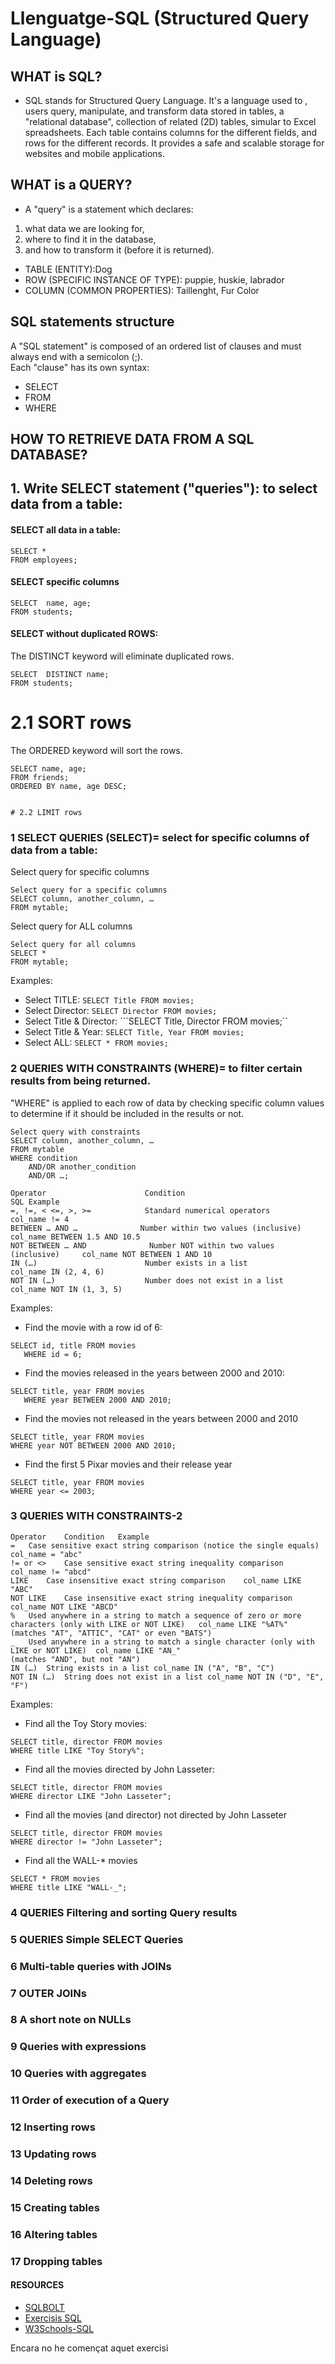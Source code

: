 # Llenguatge-SQL (Structured Query Language)

## WHAT is SQL?
- SQL stands for Structured Query Language. It's a language used to , users query, manipulate, and transform data stored in tables, a "relational database", collection of related (2D) tables, simular to Excel spreadsheets. Each table contains columns for the different fields, and rows for the different records. It provides a safe and scalable storage for websites and mobile applications.

## WHAT is a QUERY?
- A "query" is a statement which declares:
1) what data we are looking for, 
2) where to find it in the database, 
3) and how to transform it (before it is returned).

- TABLE (ENTITY):Dog
- ROW (SPECIFIC INSTANCE OF TYPE): puppie, huskie, labrador
- COLUMN (COMMON PROPERTIES): Taillenght, Fur Color

## SQL statements structure
A "SQL statement" is composed of an ordered list of clauses and must always end with a semicolon (;).  
Each "clause" has its own syntax:
- SELECT
- FROM
- WHERE


## HOW TO RETRIEVE DATA FROM A SQL DATABASE? 
## 1. Write SELECT statement ("queries"): to select data from a table:

#### SELECT all data in a table:
```
SELECT *
FROM employees;
```
#### SELECT specific columns
```
SELECT  name, age;
FROM students;
```
#### SELECT without duplicated ROWS: 
The DISTINCT keyword will eliminate duplicated rows.
```
SELECT  DISTINCT name;
FROM students;
```

# 2.1 SORT rows 
The ORDERED keyword will sort the rows.
```
SELECT name, age;
FROM friends;
ORDERED BY name, age DESC;


# 2.2 LIMIT rows 
```



### 1 SELECT QUERIES (SELECT)= select for specific columns of data from a table:
 
Select query for specific columns
```
Select query for a specific columns
SELECT column, another_column, …
FROM mytable;
```
Select query for ALL columns
```
Select query for all columns
SELECT * 
FROM mytable;
```
Examples: 
- Select TITLE: ```SELECT Title FROM movies;```
- Select Director: ```SELECT Director FROM movies;```
- Select Title & Director: ```SELECT Title, Director FROM movies;``
- Select Title & Year: ```SELECT Title, Year FROM movies;```
- Select ALL: ```SELECT * FROM movies;```


### 2 QUERIES WITH CONSTRAINTS (WHERE)= to filter certain results from being returned.
"WHERE" is applied to each row of data by checking specific column values to determine if it should be included in the results or not.
```
Select query with constraints
SELECT column, another_column, …
FROM mytable
WHERE condition
    AND/OR another_condition
    AND/OR …;
 ```
```
Operator	                  Condition	                                  SQL Example
=, !=, < <=, >, >=	          Standard numerical operators	              col_name != 4
BETWEEN … AND …	             Number within two values (inclusive)	      col_name BETWEEN 1.5 AND 10.5
NOT BETWEEN … AND        	   Number NOT within two values (inclusive)  	col_name NOT BETWEEN 1 AND 10
IN (…)	                      Number exists in a list	                   col_name IN (2, 4, 6)
NOT IN (…)	                  Number does not exist in a list	           col_name NOT IN (1, 3, 5)
```

Examples: 
- Find the movie with a row id of 6: 
```
SELECT id, title FROM movies 
   WHERE id = 6;
```
- Find the movies released in the years between 2000 and 2010:
```
SELECT title, year FROM movies
   WHERE year BETWEEN 2000 AND 2010;
```
- Find the movies not released in the years between 2000 and 2010
```
SELECT title, year FROM movies
WHERE year NOT BETWEEN 2000 AND 2010;
```
- Find the first 5 Pixar movies and their release year
```
SELECT title, year FROM movies
WHERE year <= 2003;
```


### 3 QUERIES WITH CONSTRAINTS-2
```
Operator	Condition	Example
=	Case sensitive exact string comparison (notice the single equals)	col_name = "abc"
!= or <>	Case sensitive exact string inequality comparison	col_name != "abcd"
LIKE	Case insensitive exact string comparison	col_name LIKE "ABC"
NOT LIKE	Case insensitive exact string inequality comparison	col_name NOT LIKE "ABCD"
%	Used anywhere in a string to match a sequence of zero or more characters (only with LIKE or NOT LIKE)	col_name LIKE "%AT%"
(matches "AT", "ATTIC", "CAT" or even "BATS")
_	Used anywhere in a string to match a single character (only with LIKE or NOT LIKE)	col_name LIKE "AN_"
(matches "AND", but not "AN")
IN (…)	String exists in a list	col_name IN ("A", "B", "C")
NOT IN (…)	String does not exist in a list	col_name NOT IN ("D", "E", "F")
```

Examples: 
- Find all the Toy Story movies: 
```
SELECT title, director FROM movies 
WHERE title LIKE "Toy Story%";
```
- Find all the movies directed by John Lasseter:
```
SELECT title, director FROM movies 
WHERE director LIKE "John Lasseter";
```
- Find all the movies (and director) not directed by John Lasseter
```
SELECT title, director FROM movies 
WHERE director != "John Lasseter";
```
- Find all the WALL-* movies
```
SELECT * FROM movies 
WHERE title LIKE "WALL-_";
```

### 4 QUERIES Filtering and sorting Query results
### 5 QUERIES Simple SELECT Queries
### 6 Multi-table queries with JOINs
### 7 OUTER JOINs
### 8 A short note on NULLs

### 9 Queries with expressions
### 10 Queries with aggregates 

### 11 Order of execution of a Query

### 12 Inserting rows
### 13  Updating rows
### 14 Deleting rows

### 15 Creating tables
### 16 Altering tables
### 17 Dropping tables

#### RESOURCES
- [SQLBOLT](https://sqlbolt.com/)
- [Exercisis SQL](https://josejuansanchez.org/bd/ejercicios-consultas-sql/index.html#ejercicios.-realizaci%C3%B3n-de-consultas-sql)
- [W3Schools-SQL](https://www.w3schools.com/sql/default.asp)

Encara no he començat aquet exercisi


